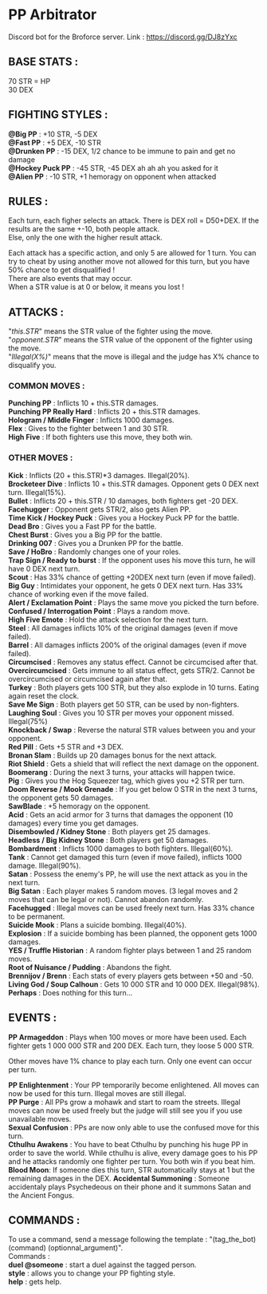 # PP Arbitrator

Discord bot for the Broforce server. Link : https://discord.gg/DJ8zYxc


## __BASE STATS :__

70 STR = HP  
30 DEX


## __FIGHTING STYLES :__

__@Big PP__ : +10 STR, -5 DEX  
__@Fast PP__ : +5 DEX, -10 STR  
__@Drunken PP__ : -15 DEX, 1/2 chance to be immune to pain and get no damage  
__@Hockey Puck PP__ : -45 STR, -45 DEX ah ah ah you asked for it  
__@Alien PP__ : -10 STR, +1 hemoragy on opponent when attacked  

## __RULES :__

Each turn, each figher selects an attack. There is DEX roll = D50+DEX. If the results are the same +-10, both people attack.  
Else, only the one with the higher result attack.  

Each attack has a specific action, and only 5 are allowed for 1 turn. You can try to cheat by using another move not allowed for this turn, but you have 50% chance to get disqualified !  
There are also events that may occur.  
When a STR value is at 0 or below, it means you lost !  


## __ATTACKS :__

"_this.STR_" means the STR value of the fighter using the move.  
"_opponent.STR_" means the STR value of the opponent of the fighter using the move.  
"_Illegal(X%)_" means that the move is illegal and the judge has X% chance to disqualify you.

### __COMMON MOVES :__

__Punching PP__ : Inflicts 10 + this.STR damages.  
__Punching PP Really Hard__ : Inflicts 20 + this.STR damages.  
__Hologram / Middle Finger__ : Inflicts 1000 damages.  
__Flex__ : Gives to the fighter between 1 and 30 STR.  
__High Five__ : If both fighters use this move, they both win.  

### __OTHER MOVES :__
__Kick__ :   Inflicts (20 + this.STR)*3 damages. Illegal(20%).  
__Brocketeer Dive__ : Inflicts 10 + this.STR damages. Opponent gets 0 DEX next turn. Illegal(15%).  
__Bullet__ : Inflicts 20 + this.STR / 10 damages, both fighters get -20 DEX.  
__Facehugger__ : Opponent gets STR/2, also gets Alien PP.  
__Time Kick / Hockey Puck__ : Gives you a Hockey Puck PP for the battle.  
__Dead Bro__ : Gives you a Fast PP for the battle.  
__Chest Burst__ : Gives you a Big PP for the battle.  
__Drinking 007__ : Gives you a Drunken PP for the battle.  
__Save / HoBro__ : Randomly changes one of your roles.  
__Trap Sign / Ready to burst__ : If the opponent uses his move this turn, he will have 0 DEX next turn.  
__Scout__ : Has 33% chance of getting +20DEX next turn (even if move failed).  
__Big Guy__ : Intimidates your opponent, he gets 0 DEX next turn. Has 33% chance of working even if the move failed.  
__Alert / Exclamation Point__ : Plays the same move you picked the turn before.  
__Confused / Interrogation Point__ : Plays a random move.  
__High Five Emote__ : Hold the attack selection for the next turn.  
__Steel__ : All damages inflicts 10% of the original damages (even if move failed).  
__Barrel__ : All damages inflicts 200% of the original damages (even if move failed).  
__Circumcised__ : Removes any status effect. Cannot be circumcised after that.  
__Overcircumcised__ : Gets immune to all status effect, gets STR/2. Cannot be overcircumcised or circumcised again after that.  
__Turkey__ : Both players gets 100 STR, but they also explode in 10 turns. Eating again reset the clock.  
__Save Me Sign__ : Both players get 50 STR, can be used by non-fighters.  
__Laughing Soul__ : Gives you 10 STR per moves your opponent missed. Illegal(75%)  
__Knockback / Swap__ : Reverse the natural STR values between you and your opponent.  
__Red Pill__ : Gets +5 STR and +3 DEX.  
__Bronan Slam__ : Builds up 20 damages bonus for the next attack.  
__Riot Shield__ : Gets a shield that will reflect the next damage on the opponent.  
__Boomerang__ : During the next 3 turns, your attacks will happen twice.  
__Pig__ : Gives you the Hog Squeezer tag, which gives you +2 STR per turn.  
__Doom Reverse / Mook Grenade__ : If you get below 0 STR in the next 3 turns, the opponent gets 50 damages.  
__SawBlade__ : +5 hemoragy on the opponent.  
__Acid__ : Gets an acid armor for 3 turns that damages the opponent (10 damages) every time you get damages.  
__Disembowled / Kidney Stone__ : Both players get 25 damages.  
__Headless / Big Kidney Stone__ : Both players get 50 damages.  
__Bombardment__ : Inflicts 1000 damages to both fighters. Illegal(60%).  
__Tank__ : Cannot get damaged this turn (even if move failed), inflicts 1000 damage. Illegal(90%).  
__Satan__ : Possess the enemy's PP, he will use the next attack as you in the next turn.  
__Big Satan__ : Each player makes 5 random moves. (3 legal moves and 2 moves that can be legal or not). Cannot abandon randomly.  
__Facehugged__ : Illegal moves can be used freely next turn. Has 33% chance to be permanent.  
__Suicide Mook__ : Plans a suicide bombing. Illegal(40%).  
__Explosion__ : If a suicide bombing has been planned, the opponent gets 1000 damages.  
__YES / Truffle Historian__ : A random fighter plays between 1 and 25 random moves.  
__Root of Nuisance / Pudding__ : Abandons the fight.  
__Brennijov / Brenn__ : Each stats of every players gets between +50 and -50.  
__Living God / Soup Calhoun__ : Gets 10 000 STR and 10 000 DEX. Illegal(98%).  
__Perhaps__ : Does nothing for this turn...


## __EVENTS :__

__PP Armageddon__ : Plays when 100 moves or more have been used. Each fighter gets 1 000 000 STR and 200 DEX. Each turn, they loose 5 000 STR.

Other moves have 1% chance to play each turn. Only one event can occur per turn.

__PP Enlightenment__ : Your PP temporarily become enlightened. All moves can now be used for this turn. Illegal moves are still illegal.  
__PP Purge__ : All PPs grow a mohawk and start to roam the streets. Illegal moves can now be used freely but the judge will still see you if you use unavailable moves.  
__Sexual Confusion__ : PPs are now only able to use the confused move for this turn.  
__Cthulhu Awakens__ : You have to beat Cthulhu by punching his huge PP in order to save the world. While cthulhu is alive, every damage goes to his PP and he attacks randomly one fighter per turn. You both win if you beat him.  
__Blood Moon__: If someone dies this turn, STR automatically stays at 1 but the remaining damages in the DEX.
__Accidental Summoning__ : Someone accidentaly plays Psychedeous on their phone and it summons Satan and the Ancient Fongus.

## __COMMANDS :__

To use a command, send a message following the template : "(tag_the_bot) (command) (optionnal_argument)".  
Commands :  
__duel @someone__ : start a duel against the tagged person.  
__style__ : allows you to change your PP fighting style.  
__help__ : gets help.  
